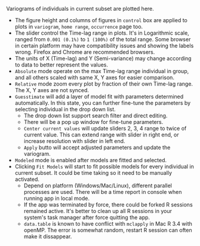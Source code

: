 Variograms of individuals in current subset are plotted here.

- The figure height and columns of figures in `control` box are applied to plots in `variogram`, `home range`, `occurrence` page too.
- The slider control the Time-lag range in plots. It's in Logarithmic scale, ranged from `0.001 (0.1%)` to `1 (100%)` of the total range. Some browser in certain platform may have compatibility issues and showing the labels wrong. Firefox and Chrome are recommended browsers.
- The units of X (Time-lag) and Y (Semi-variance) may change according to data to better represent the values.
- `Absolute` mode operate on the max Time-lag range individual in group, and all others scaled with same X, Y axes for easier comparison.
- `Relative` mode zoom every plot by fraction of their own Time-lag range. The X, Y axes are not synced.
- `Guesstimate` will add a layer of model fit with parameters determined automatically. In this state, you can further fine-tune the parameters by selecting individual in the drop down list.
    - The drop down list support search filter and direct editing.
    - There will be a pop up window for fine-tune parameters.
    - `Center current values` will update sliders 2, 3, 4 range to twice of current value. This can extend range with slider in right end, or increase resolution with slider in left end.
    - `Apply` butto will accept adjusted parameters and update the variogram.
- `Modeled` mode is enabled after models are fitted and selected.
- Clicking `Fit Models` will start to fit possible models for every individual in current subset. It could be time taking so it need to be manually activated.
    + Depend on platform (Windows/Mac/Linux), different parallel processes are used. There will be a time report in console when running app in local mode. 
    + If the app was terminated by force, there could be forked R sessions remained active. It's better to clean up all R sessions in your system's task manager after force quitting the app.
    + `data.table` is known to have conflict with `mclapply` in Mac R 3.4 with openMP. The error is somewhat random, restart R session can often make it dissappear.
